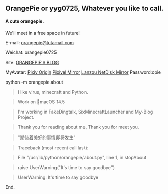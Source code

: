 ## OrangePie or yyg0725, Whatever you like to call.

#### A cute orangepie.

We'll meet in a free space in future!

E-mail: orangepie@tutamail.com

Weichat: orangepie0725

Site: [ORANGEPIE'S BLOG](yyg0725.xyz)

MyAvatar: [Pixiv Origin](https://www.pixiv.net/artworks/118573292)
[Pixivel Mirror](https://pixivel.moe/illust/118573292)
[Lanzou NetDisk Mirror](https://orangepie.lanzout.com/b00tan0nna)
Password:opie

python -m orangepie.about

> I like virus, minecraft and Python.

> Work on 🍎macOS 14.5

> I'm working in FakeDingtalk, SixMinecraftLauncher and My-Blog Project.

> Thank you for reading about me, Thank you for meet you.

> "期待着美好的事情即将发生"

> Traceback (most recent call last):
 
>  File "/usr/lib/python/orangepie/about.py", line 1, in stopAbout
  
>    raise UserWarning("It's time to say goodbye")
    
> UserWarning: It's time to say goodbye



End.

<!---
yanyige0725/yanyige0725 is a ✨ special ✨ repository because its `README.md` (this file) appears on your GitHub profile.
You can click the Preview link to take a look at your changes.
--->
